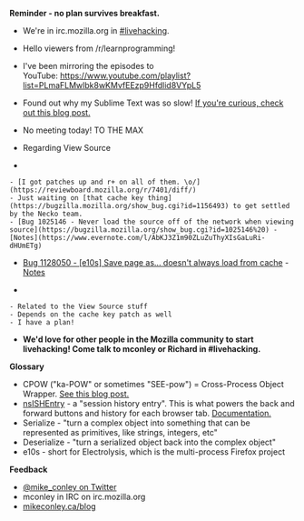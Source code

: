**Reminder - no plan survives breakfast.**

- We're in irc.mozilla.org in [#livehacking](http://client00.chat.mibbit.com/?channel=%23livehacking&server=irc.mozilla.org).
- Hello viewers from /r/learnprogramming!
- I've been mirroring the episodes to YouTube: https://www.youtube.com/playlist?list=PLmaFLMwlbk8wKMvfEEzp9Hfdlid8VYpL5
- Found out why my Sublime Text was so slow! [If you're curious, check out this blog post.](http://mikeconley.ca/blog/2015/04/25/things-ive-learned-this-week-april-20-april-24-2015/)
- No meeting today! TO THE MAX
- Regarding View Source

-

    - [I got patches up and r+ on all of them. \o/](https://reviewboard.mozilla.org/r/7401/diff/)
    - Just waiting on [that cache key thing](https://bugzilla.mozilla.org/show_bug.cgi?id=1156493) to get settled by the Necko team.
    - [Bug 1025146 - Never load the source off of the network when viewing source](https://bugzilla.mozilla.org/show_bug.cgi?id=1025146%20) - [Notes](https://www.evernote.com/l/AbKJ3Z1m90ZLuZuThyXIsGaLuRi-dHUmETg)
- [Bug 1128050 - [e10s] Save page as... doesn't always load from cache](https://bugzilla.mozilla.org/show_bug.cgi?id=1128050) - [Notes](https://www.evernote.com/l/AbLmzz8TYLVM-YOL4c2mwjwqwov9VYz87uM)

-

    - Related to the View Source stuff
    - Depends on the cache key patch as well
    - I have a plan!
- **We'd love for other people in the Mozilla community to start livehacking! Come talk to mconley or Richard in #livehacking.**

**Glossary**

- CPOW ("ka-POW" or sometimes "SEE-pow") = Cross-Process Object Wrapper. [See this blog post.](http://mikeconley.ca/blog/2015/02/17/on-unsafe-cpow-usage-in-firefox-desktop-and-why-is-my-nightly-so-sluggish-with-e10s-enabled/)
- [nsISHEntry](https://dxr.mozilla.org/mozilla-central/source/docshell/shistory/public/nsISHEntry.idl?from=nsISHEntry.idl#1) - a "session history entry". This is what powers the back and forward buttons and history for each browser tab. [Documentation.](https://developer.mozilla.org/en-US/docs/Mozilla/Tech/XPCOM/Reference/Interface/nsISHEntry)
- Serialize - "turn a complex object into something that can be represented as primitives, like strings, integers, etc"
- Deserialize - "turn a serialized object back into the complex object"
- e10s - short for Electrolysis, which is the multi-process Firefox project

**Feedback**

- [@mike_conley on Twitter](https://twitter.com/mike_conley)
- mconley in IRC on irc.mozilla.org
- [mikeconley.ca/blog](http://mikeconley.ca/blog/)